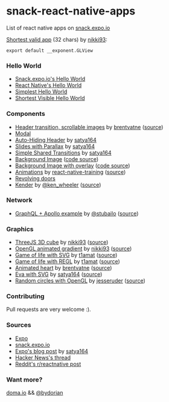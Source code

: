 # snack-react-native-apps

List of react native apps on [snack.expo.io](https://snack.expo.io)

[Shortest valid app](https://snack.expo.io/r1s2Wwuol) (32 chars) by [nikki93](https://github.com/nikki93):

```es6
export default __exponent.GLView
```

### Hello World

- [Snack.expo.io's Hello World](https://snack.expo.io/rkb6V5Ise)
- [React Native's Hello World](https://snack.expo.io/SyGmH9Ise)
- [Simplest Hello World](https://snack.expo.io/Skvv85Usx)
- [Shortest Visible Hello World](https://snack.expo.io/HJvuX8Pog)

### Components

- [Header transition, scrollable images](https://snack.expo.io/SyVvB3Hjx) by [brentvatne](https://news.ycombinator.com/user?id=brentvatne) ([source](https://news.ycombinator.com/item?id=13870132))
- [Modal](https://snack.expo.io/Sysosq8il)
- [Auto-Hiding Header](https://snack.expo.io/B1v5RS7ix) by [satya164](https://github.com/satya164)
- [Slides with Parallax](https://snack.expo.io/Sk90tMVol) by [satya164](https://github.com/satya164)
- [Simple Shared Transitions](https://snack.expo.io/BkDXSe4sx) by [satya164](https://github.com/satya164)
- [Background Image](https://snack.expo.io/B1EAShDie) ([code source](background-image.js))
- [Background Image with overlay](https://snack.expo.io/S15Lt3vjg) ([code source](background-image-with-overlay.js))
- [Animations](https://snack.expo.io/Bylk89aDig) by [react-native-training](https://medium.com/react-native-training) ([source](https://medium.com/react-native-training/react-native-animations-using-the-animated-api-ebe8e0669fae#.2ue10nb9s))
- [Revolving doors](https://snack.expo.io/HJg0UCvjg)
- [Kender](https://snack.expo.io/HyIERo_oe) by [@ken_wheeler](https://twitter.com/ken_wheeler) ([source](https://twitter.com/ken_wheeler/status/842533983795757056))

### Network

- [GraphQL + Apollo example](https://snack.expo.io/H1QdWZUjg) by [@stubailo](https://twitter.com/stubailo) ([source](https://twitter.com/stubailo/status/841798749970092032))

### Graphics

- [ThreeJS 3D cube](https://snack.expo.io/rkpPMg8ie) by [nikki93](https://news.ycombinator.com/user?id=nikki93) ([source](https://news.ycombinator.com/item?id=13872166))
- [OpenGL animated gradient](https://snack.expo.io/SJaCWirsg) by [nikki93](https://news.ycombinator.com/user?id=nikki93) ([source](https://news.ycombinator.com/item?id=13872166))
- [Game of life with SVG](https://snack.expo.io/H1Z4WGIix) by [t1amat](https://news.ycombinator.com/user?id=t1amat) ([source](https://news.ycombinator.com/item?id=13872968))
- [Game of life with REGL](https://snack.expo.io/HkjUrfIje) by [t1amat](https://news.ycombinator.com/user?id=t1amat) ([source](https://news.ycombinator.com/item?id=13872968))
- [Animated heart](https://snack.expo.io/HyobXP7oe) by [brentvatne](https://news.ycombinator.com/user?id=brentvatne) ([source](https://news.ycombinator.com/item?id=13869047))
- [Eva with SVG](https://snack.expo.io/H1ucC8Xsg) by [satya164](https://github.com/satya164) ([source](https://news.ycombinator.com/item?id=13869047))
- [Random circles with OpenGL](https://snack.expo.io/rJiYksBse) by [jesseruder](https://news.ycombinator.com/user?id=jesseruder) ([source](https://news.ycombinator.com/item?id=13869189))

### Contributing

Pull requests are very welcome :).

### Sources

- [Expo](https://expo.io/)
- [snack.expo.io](https://snack.expo.io)
- [Expo's blog post](https://blog.expo.io/sketch-a-playground-for-react-native-16b2401f44a2#.halex3xf5) by [satya164](https://github.com/satya164)
- [Hacker News's thread](https://news.ycombinator.com/item?id=13868885)
- [Reddit's r/reactnative post](https://www.reddit.com/r/reactnative/comments/5zefu5/sketch_a_playground_for_react_native/)

### Want more?

[doma.io](http://doma.io/) && [@bydorian](twitter.com/bydorian)
